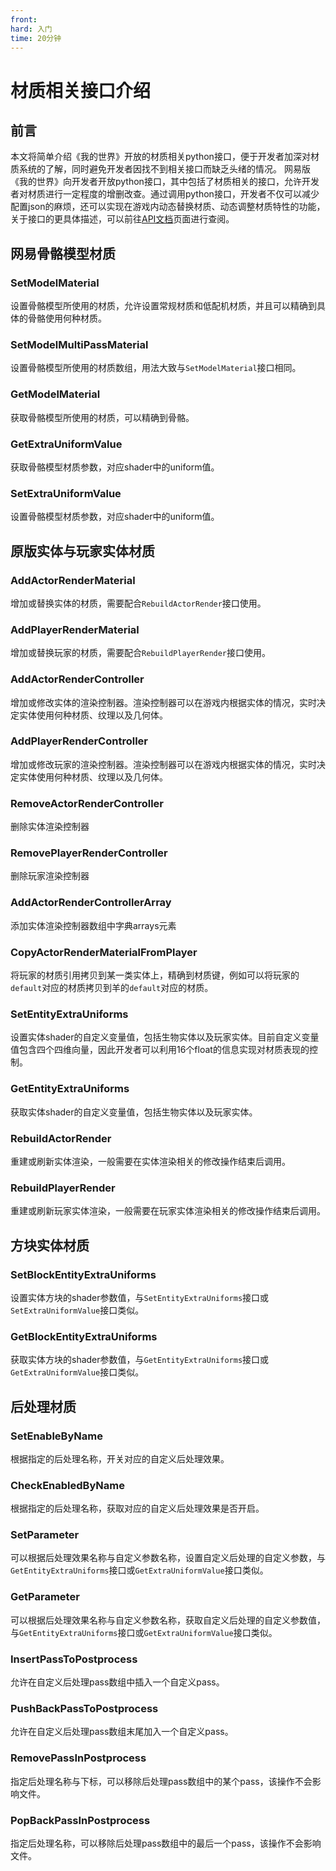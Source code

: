 ```yaml
---
front: 
hard: 入门
time: 20分钟
---
```


# 材质相关接口介绍

## 前言
本文将简单介绍《我的世界》开放的材质相关python接口，便于开发者加深对材质系统的了解，同时避免开发者因找不到相关接口而缺乏头绪的情况。
网易版《我的世界》向开发者开放python接口，其中包括了材质相关的接口，允许开发者对材质进行一定程度的增删改查。通过调用python接口，开发者不仅可以减少配置json的麻烦，还可以实现在游戏内动态替换材质、动态调整材质特性的功能，关于接口的更具体描述，可以前往<a href="./../../../mcdocs/1-ModAPI/接口/Api索引表.html">API文档</a>页面进行查阅。

## 网易骨骼模型材质
### SetModelMaterial
设置骨骼模型所使用的材质，允许设置常规材质和低配机材质，并且可以精确到具体的骨骼使用何种材质。

### SetModelMultiPassMaterial
设置骨骼模型所使用的材质数组，用法大致与`SetModelMaterial`接口相同。

### GetModelMaterial
获取骨骼模型所使用的材质，可以精确到骨骼。

### GetExtraUniformValue
获取骨骼模型材质参数，对应shader中的uniform值。

### SetExtraUniformValue
设置骨骼模型材质参数，对应shader中的uniform值。

## 原版实体与玩家实体材质
### AddActorRenderMaterial
增加或替换实体的材质，需要配合`RebuildActorRender`接口使用。

### AddPlayerRenderMaterial
增加或替换玩家的材质，需要配合`RebuildPlayerRender`接口使用。

### AddActorRenderController
增加或修改实体的渲染控制器。渲染控制器可以在游戏内根据实体的情况，实时决定实体使用何种材质、纹理以及几何体。

### AddPlayerRenderController
增加或修改玩家的渲染控制器。渲染控制器可以在游戏内根据实体的情况，实时决定实体使用何种材质、纹理以及几何体。

### RemoveActorRenderController
删除实体渲染控制器

### RemovePlayerRenderController
删除玩家渲染控制器

### AddActorRenderControllerArray
添加实体渲染控制器数组中字典arrays元素

### CopyActorRenderMaterialFromPlayer
将玩家的材质引用拷贝到某一类实体上，精确到材质键，例如可以将玩家的`default`对应的材质拷贝到羊的`default`对应的材质。

### SetEntityExtraUniforms
设置实体shader的自定义变量值，包括生物实体以及玩家实体。目前自定义变量值包含四个四维向量，因此开发者可以利用16个float的信息实现对材质表现的控制。

### GetEntityExtraUniforms
获取实体shader的自定义变量值，包括生物实体以及玩家实体。

### RebuildActorRender
重建或刷新实体渲染，一般需要在实体渲染相关的修改操作结束后调用。

### RebuildPlayerRender
重建或刷新玩家实体渲染，一般需要在玩家实体渲染相关的修改操作结束后调用。

## 方块实体材质
### SetBlockEntityExtraUniforms
设置实体方块的shader参数值，与`SetEntityExtraUniforms`接口或`SetExtraUniformValue`接口类似。

### GetBlockEntityExtraUniforms
获取实体方块的shader参数值，与`GetEntityExtraUniforms`接口或`GetExtraUniformValue`接口类似。

## 后处理材质
### SetEnableByName
根据指定的后处理名称，开关对应的自定义后处理效果。

### CheckEnabledByName
根据指定的后处理名称，获取对应的自定义后处理效果是否开启。

### SetParameter
可以根据后处理效果名称与自定义参数名称，设置自定义后处理的自定义参数，与`GetEntityExtraUniforms`接口或`GetExtraUniformValue`接口类似。

### GetParameter
可以根据后处理效果名称与自定义参数名称，获取自定义后处理的自定义参数值，与`GetEntityExtraUniforms`接口或`GetExtraUniformValue`接口类似。

### InsertPassToPostprocess
允许在自定义后处理pass数组中插入一个自定义pass。

### PushBackPassToPostprocess
允许在自定义后处理pass数组末尾加入一个自定义pass。

### RemovePassInPostprocess
指定后处理名称与下标，可以移除后处理pass数组中的某个pass，该操作不会影响文件。

### PopBackPassInPostprocess
指定后处理名称，可以移除后处理pass数组中的最后一个pass，该操作不会影响文件。
